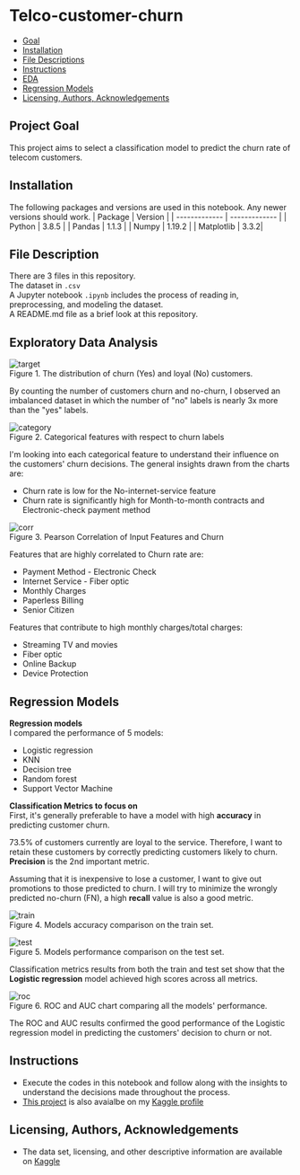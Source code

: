 # Telco-customer-churn
- [Goal](#Project-Goal)
- [Installation](#Installation)
- [File Descriptions](#File-Descriptions)
- [Instructions](#How-To-Run-This-Project)
- [EDA](#EDA)
- [Regression Models](#Models)
- [Licensing, Authors, Acknowledgements](#License)

## Project Goal <a name="Project-Goal"></a>
This project aims to select a classification model to predict the churn rate of telecom customers.

## Installation <a name="Installation"></a>
The following packages and versions are used in this notebook. Any newer versions should work. 
| Package  | Version |
| ------------- | ------------- |
| Python  | 3.8.5  |
| Pandas  | 1.1.3  |
| Numpy   | 1.19.2 |
| Matplotlib | 3.3.2|

## File Description <a name="File-Descriptions"></a>
There are 3 files in this repository. <br>
The dataset in `.csv` <br>
A Jupyter notebook `.ipynb` includes the process of reading in, preprocessing, and modeling the dataset. <br>
A README.md file as a brief look at this repository.

## Exploratory Data Analysis <a name="EDA"></a>

![target](img/target_dist.png)<br>
Figure 1. The distribution of churn (Yes) and loyal (No) customers. 

By counting the number of customers churn and no-churn, I observed an imbalanced dataset in which the number of "no" labels is nearly 3x more than the "yes" labels. 

![category](img/cat_feats.png)<br>
Figure 2. Categorical features with respect to churn labels

I'm looking into each categorical feature to understand their influence on the customers' churn decisions. The general insights drawn from the charts are:
- Churn rate is low for the No-internet-service feature
- Churn rate is significantly high for Month-to-month contracts and Electronic-check payment method

![corr](img/pearson_corr.png)<br>
Figure 3. Pearson Correlation of Input Features and Churn 

Features that are highly correlated to Churn rate are:
- Payment Method - Electronic Check
- Internet Service - Fiber optic
- Monthly Charges
- Paperless Billing
- Senior Citizen

Features that contribute to high monthly charges/total charges:
- Streaming TV and movies
- Fiber optic
- Online Backup
- Device Protection

## Regression Models <a name="Models"></a>
**Regression models**<br>
I compared the performance of 5 models:
- Logistic regression
- KNN
- Decision tree
- Random forest
- Support Vector Machine

**Classification Metrics to focus on**<br>
First, it's generally preferable to have a model with high **accuracy** in predicting customer churn. 

73.5% of customers currently are loyal to the service. Therefore, I want to retain these customers by correctly predicting customers likely to churn. **Precision** is the 2nd important metric. 

Assuming that it is inexpensive to lose a customer, I want to give out promotions to those predicted to churn. I will try to minimize the wrongly predicted no-churn (FN), a high **recall** value is also a good metric. 

![train](img/models_train.png)<br>
Figure 4. Models accuracy comparison on the train set.  

![test](img/models_test.png)<br>
Figure 5. Models performance comparison on the test set.

Classification metrics results from both the train and test set show that the **Logistic regression** model achieved high scores across all metrics. 

![roc](img/roc_auc.png)<br>
Figure 6. ROC and AUC chart comparing all the models' performance. 

The ROC and AUC results confirmed the good performance of the Logistic regression model in predicting the customers' decision to churn or not. 

## Instructions <a name="How-To-Run-This-Project"></a>
* Execute the codes in this notebook and follow along with the insights to understand the decisions made throughout the process.
* [This project](https://www.kaggle.com/code/azeotrope/telco-customers-retention-classification/notebook) is also avaialbe on my [Kaggle profile](https://www.kaggle.com/azeotrope)

## Licensing, Authors, Acknowledgements <a name="License"></a>
* The data set, licensing, and other descriptive information are available on [Kaggle](https://www.kaggle.com/datasets/blastchar/telco-customer-churn)
